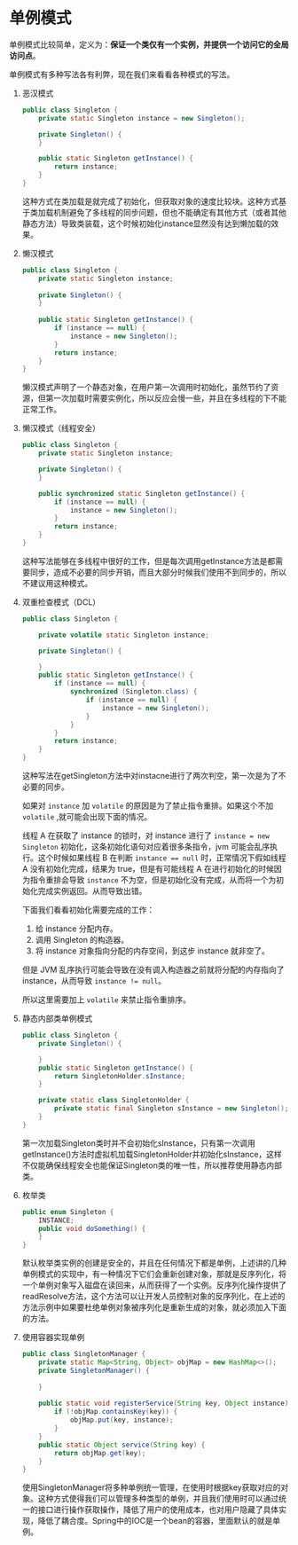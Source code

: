 # 单例模式

单例模式比较简单，定义为：**保证一个类仅有一个实例，并提供一个访问它的全局访问点**。

单例模式有多种写法各有利弊，现在我们来看看各种模式的写法。

1. 恶汉模式

    ```java
    public class Singleton {
        private static Singleton instance = new Singleton();
    
        private Singleton() {
        }

        public static Singleton getInstance() {
            return instance;
        }
    }
    ```

    这种方式在类加载是就完成了初始化，但获取对象的速度比较块。这种方式基于类加载机制避免了多线程的同步问题，但也不能确定有其他方式（或者其他静态方法）导致类装载，这个时候初始化instance显然没有达到懒加载的效果。

2. 懒汉模式

   ```java
   public class Singleton {
       private static Singleton instance;
       
       private Singleton() {
       }
       
       public static Singleton getInstance() {
           if (instance == null) {
               instance = new Singleton();
           }
           return instance;
       }
   }
   ```

   懒汉模式声明了一个静态对象，在用户第一次调用时初始化，虽然节约了资源，但第一次加载时需要实例化，所以反应会慢一些，并且在多线程的下不能正常工作。

3. 懒汉模式（线程安全）

   ```java
   public class Singleton {
       private static Singleton instance;
   
       private Singleton() {
       }
   
       public synchronized static Singleton getInstance() {
           if (instance == null) {
               instance = new Singleton();
           }
           return instance;
       }
   }
   ```

   这种写法能够在多线程中很好的工作，但是每次调用getInstance方法是都需要同步，造成不必要的同步开销，而且大部分时候我们使用不到同步的，所以不建议用这种模式。

4. 双重检查模式（DCL）

   ```java
   public class Singleton {
   
       private volatile static Singleton instance;

       private Singleton() {
   
       }
       public static Singleton getInstance() {
           if (instance == null) {
               synchronized (Singleton.class) {
                   if (instance == null) {
                       instance = new Singleton();
                   }
               }
           }
           return instance;
       }
   }
   ```

   这种写法在getSingleton方法中对instacne进行了两次判空，第一次是为了不必要的同步。

   如果对 `instance` 加 `volatile` 的原因是为了禁止指令重排。如果这个不加 `volatile` ,就可能会出现下面的情况。

   线程 A 在获取了 instance 的锁时，对 instance 进行了 `instance = new Singleton` 初始化，这条初始化语句对应着很多条指令，jvm 可能会乱序执行。这个时候如果线程 B 在判断 `instance == null` 时，正常情况下假如线程 A 没有初始化完成，结果为 true，但是有可能线程 A 在进行初始化的时候因为指令重排会导致 `instance` 不为空，但是初始化没有完成，从而将一个为初始化完成实例返回。从而导致出错。

   下面我们看看初始化需要完成的工作：

    1. 给 instance 分配内存。
    2. 调用 Singleton 的构造器。
    3. 将 instance 对象指向分配的内存空间，到这步 instance 就非空了。

    但是 JVM 乱序执行可能会导致在没有调入构造器之前就将分配的内存指向了 instance，从而导致 `instance != null`。

    所以这里需要加上 `volatile` 来禁止指令重排序。

5. 静态内部类单例模式

   ```java
   public class Singleton {
       private Singleton() {
   
       }
       public static Singleton getInstance() {
           return SingletonHolder.sInstance;
       }
   
       private static class SingletonHolder {
           private static final Singleton sInstance = new Singleton();
       }
   }
   ```

   第一次加载Singleton类时并不会初始化sInstance，只有第一次调用getInstance()方法时虚拟机加载SingletonHolder并初始化sInstance，这样不仅能确保线程安全也能保证Singleton类的唯一性，所以推荐使用静态内部类。

6. 枚举类

   ```java
   public enum Singleton {
       INSTANCE;
       public void doSomething() {
       }
   }
   ```

   默认枚举类实例的创建是安全的，并且在任何情况下都是单例，上述讲的几种单例模式的实现中，有一种情况下它们会重新创建对象，那就是反序列化，将一个单例对象写入磁盘在读回来，从而获得了一个实例。反序列化操作提供了readResolve方法，这个方法可以让开发人员控制对象的反序列化，在上述的方法示例中如果要杜绝单例对象被序列化是重新生成的对象，就必须加入下面的方法。

7. 使用容器实现单例

   ```java
   public class SingletonManager {
       private static Map<String, Object> objMap = new HashMap<>();
       private SingletonManager() {
           
       }
       
       public static void registerService(String key, Object instance) {
           if (!objMap.containsKey(key)) {
               objMap.put(key, instance);
           }
       }
       public static Object service(String key) {
           return objMap.get(key);
       }
   }
   ```

    使用SingletonManager将多种单例统一管理，在使用时根据key获取对应的对象。这种方式使得我们可以管理多种类型的单例，并且我们使用时可以通过统一的接口进行操作获取操作，降低了用户的使用成本，也对用户隐藏了具体实现，降低了耦合度。Spring中的IOC是一个bean的容器，里面默认的就是单例。